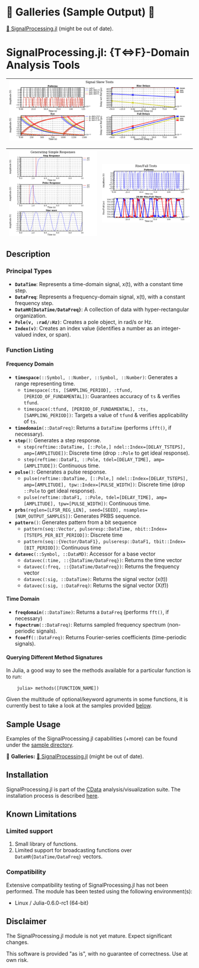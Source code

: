 # :art: Galleries (Sample Output) :art:

[:satellite: SignalProcessing.jl](https://github.com/ma-laforge/FileRepo/tree/master/SignalProcessing/sampleplots/README.md) (might be out of date).

# SignalProcessing.jl: {T&hArr;F}-Domain Analysis Tools

| <img src="https://github.com/ma-laforge/FileRepo/blob/master/SignalProcessing/sampleplots/demo15.png" width="850"> |
| :---: |

| <img src="https://github.com/ma-laforge/FileRepo/blob/master/SignalProcessing/sampleplots/demo1.png" width="425"> | <img src="https://github.com/ma-laforge/FileRepo/blob/master/SignalProcessing/sampleplots/demo17.png" width="425"> |
| :---: | :---: |

## Description

### Principal Types

- **`DataTime`**: Represents a time-domain signal, x(t), with a constant time step.
- **`DataFreq`**: Represents a frequency-domain signal, x(t), with a constant frequency step.
- **`DataHR{DataTime/DataFreq}`**: A collection of data with hyper-rectangular organization.
- **`Pole(v, :rad/:Hz)`**: Creates a pole object, in rad/s or Hz.
- **`Index(v)`**: Creates an index value (identifies a number as an integer-valued index, or span).


### Function Listing

#### Frequency Domain

- **`timespace`**`(::Symbol, ::Number, ::Symbol, ::Number)`: Generates a range representing time.
  - `timespace(:ts, [SAMPLING_PERIOD], :tfund, [PERIOD_OF_FUNDAMENTAL])`: Guarantees accuracy of `ts` & verifies `tfund`.
  - `timespace(:tfund, [PERIOD_OF_FUNDAMENTAL], :ts, [SAMPLING_PERIOD])`: Targets a value of `tfund` & verifies applicability of `ts`.
- **`timedomain`**`(::DataFreq)`: Returns a `DataTime` (performs `ifft()`, if necessary).
- **`step`**`()`: Generates a step response.
  - `step(reftime::DataTime, [::Pole,] ndel::Index=[DELAY_TSTEPS], amp=[AMPLITUDE])`: Discrete time (drop `::Pole` to get ideal response).
  - `step(reftime::DataF1, ::Pole, tdel=[DELAY_TIME], amp=[AMPLITUDE])`: Continuous time.
- **`pulse`**`()`: Generates a pulse response.
  - `pulse(reftime::DataTime, [::Pole,] ndel::Index=[DELAY_TSTEPS], amp=[AMPLITUDE], tpw::Index=[PULSE_WIDTH])`: Discrete time (drop `::Pole` to get ideal response).
  - `pulse(reftime::DataF1, ::Pole, tdel=[DELAY_TIME], amp=[AMPLITUDE], tpw=[PULSE_WIDTH])`: Continuous time.
- **`prbs`**`(reglen=[LFSR_REG_LEN], seed=[SEED], nsamples=[NUM_OUTPUT_SAMPLES])`: Generates PRBS sequence.
- **`pattern`**`()`: Generates pattern from a bit sequence
  - `pattern(seq::Vector, pulseresp::DataTime, nbit::Index=[TSTEPS_PER_BIT_PERIOD])`: Discrete time
  - `pattern(seq::{Vector/DataF1}, pulseresp::DataF1, tbit::Index=[BIT_PERIOD])`: Continuous time
- **`datavec`**`(::Symbol, ::DataMD)`: Accessor for a base vector
  - `datavec(:time, ::{DataTime/DataFreq})`: Returns the time vector
  - `datavec(:freq, ::{DataTime/DataFreq})`: Returns the frequency vector
  - `datavec(:sig, ::DataTime)`: Returns the signal vector (x(t))
  - `datavec(:sig, ::DataFreq)`: Returns the signal vector (X(f))

#### Time Domain

- **`freqdomain`**`(::DataTime)`: Returns a `DataFreq` (performs `fft()`, if necessary)
- **`fspectrum`**`(::DataFreq)`: Returns sampled frequency spectrum (non-periodic signals).
- **`fcoeff`**`(::DataFreq)`: Returns Fourier-series coefficients (time-periodic signals).

#### Querying Different Method Signatures

In Julia, a good way to see the methods available for a particular function is to run:

		julia> methods([FUNCTION_NAME])

Given the multitude of optional/keyword agruments in some functions, it is currently best to take a look at the samples provided [below](#SampleUsage).

<a name="SampleUsage"></a>
## Sample Usage

Examples of the SignalProcessing.jl capabilities (+more) can be found under the [sample directory](sample/).

:art: **Galleries:** [:satellite: SignalProcessing.jl](https://github.com/ma-laforge/FileRepo/tree/master/SignalProcessing/sampleplots/README.md) (might be out of date).

<a name="Installation"></a>
## Installation

SignalProcessing.jl is part of the [CData](https://github.com/ma-laforge/CData.jl) analysis/visualization suite.  The installation process is described [here](https://github.com/ma-laforge/CData.jl#installation).

## Known Limitations

### Limited support

1. Small library of functions.
1. Limited support for broadcasting functions over `DataHR{DataTime/DataFreq}` vectors.

### Compatibility

Extensive compatibility testing of SignalProcessing.jl has not been performed.  The module has been tested using the following environment(s):

- Linux / Julia-0.6.0-rc1 (64-bit)

## Disclaimer

The SignalProcessing.jl module is not yet mature.  Expect significant changes.

This software is provided "as is", with no guarantee of correctness.  Use at own risk.
